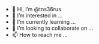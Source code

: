 - 👋 Hi, I’m @tns36rus
- 👀 I’m interested in ...
- 🌱 I’m currently learning ...
- 💞️ I’m looking to collaborate on ...
- 📫 How to reach me ...

<!---
tns36rus/tns36rus is a ✨ special ✨ repository because its `README.md` (this file) appears on your GitHub profile.
You can click the Preview link to take a look at your changes.
--->

